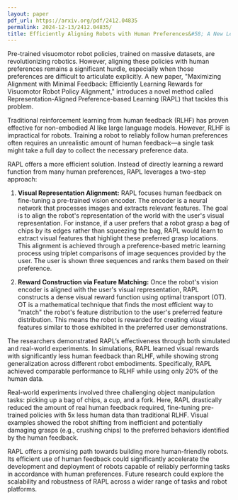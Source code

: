 ```yaml
---
layout: paper
pdf_url: https://arxiv.org/pdf/2412.04835
permalink: 2024-12-13/2412.04835/
title: Efficiently Aligning Robots with Human Preferences&#58; A New Learning Method
---
```




Pre-trained visuomotor robot policies, trained on massive datasets, are revolutionizing robotics.  However, aligning these policies with human preferences remains a significant hurdle, especially when those preferences are difficult to articulate explicitly.  A new paper, "Maximizing Alignment with Minimal Feedback: Efficiently Learning Rewards for Visuomotor Robot Policy Alignment," introduces a novel method called Representation-Aligned Preference-based Learning (RAPL) that tackles this problem.

Traditional reinforcement learning from human feedback (RLHF) has proven effective for non-embodied AI like large language models.  However, RLHF is impractical for robots.  Training a robot to reliably follow human preferences often requires an unrealistic amount of human feedback—a single task might take a full day to collect the necessary preference data.

RAPL offers a more efficient solution. Instead of directly learning a reward function from many human preferences, RAPL leverages a two-step approach:

1. **Visual Representation Alignment:** RAPL focuses human feedback on fine-tuning a pre-trained vision encoder.  The encoder is a neural network that processes images and extracts relevant features.  The goal is to align the robot's representation of the world with the user's visual representation.  For instance, if a user prefers that a robot grasp a bag of chips by its edges rather than squeezing the bag, RAPL would learn to extract visual features that highlight these preferred grasp locations. This alignment is achieved through a preference-based metric learning process using triplet comparisons of image sequences provided by the user.  The user is shown three sequences and ranks them based on their preference.

2. **Reward Construction via Feature Matching:** Once the robot's vision encoder is aligned with the user's visual representation, RAPL constructs a dense visual reward function using optimal transport (OT). OT is a mathematical technique that finds the most efficient way to "match" the robot's feature distribution to the user's preferred feature distribution.  This means the robot is rewarded for creating visual features similar to those exhibited in the preferred user demonstrations.

The researchers demonstrated RAPL’s effectiveness through both simulated and real-world experiments.  In simulations, RAPL learned visual rewards with significantly less human feedback than RLHF, while showing strong generalization across different robot embodiments.  Specifically,  RAPL achieved comparable performance to RLHF while using only 20% of the human data.

Real-world experiments involved three challenging object manipulation tasks: picking up a bag of chips, a cup, and a fork.  Here, RAPL drastically reduced the amount of real human feedback required, fine-tuning pre-trained policies with 5x less human data than traditional RLHF.  Visual examples showed the robot shifting from inefficient and potentially damaging grasps (e.g., crushing chips) to the preferred behaviors identified by the human feedback.

RAPL offers a promising path towards building more human-friendly robots.  Its efficient use of human feedback could significantly accelerate the development and deployment of robots capable of reliably performing tasks in accordance with human preferences. Future research could explore the scalability and robustness of RAPL across a wider range of tasks and robot platforms.